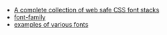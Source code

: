 
- [A complete collection of web safe CSS font stacks](http://www.cssfontstack.com/)
- [font-family](https://css-tricks.com/almanac/properties/f/font-family/)
- [examples of various fonts](https://www.w3.org/Style/Examples/007/fonts.en.html)

